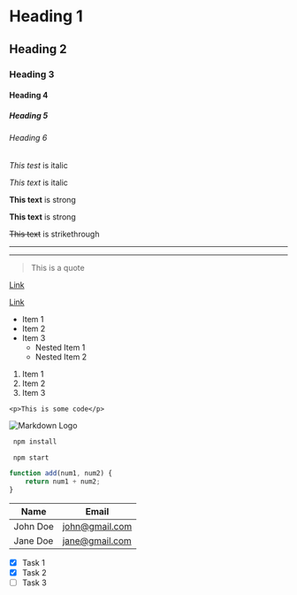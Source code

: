 <!-- Headings -->

# Heading 1

## Heading 2

### Heading 3

#### Heading 4

##### Heading 5

###### Heading 6

<!-- Italics -->

_This test_ is italic

_This text_ is italic

<!-- Strong -->

**This text** is strong

**This text** is strong

<!-- Strikethough -->

~~This text~~ is strikethrough

<!-- Horizontal Rule -->

---

---

<!-- Block quote -->

> This is a quote

<!-- Links -->

[Link](http://www.google.com)

<!-- w/ title -->

[Link](http://www.google.com "Link")

<!-- Unordered List -->

-   Item 1
-   Item 2
-   Item 3
    -   Nested Item 1
    -   Nested Item 2

<!-- Ordered List -->

1. Item 1
1. Item 2
1. Item 3

<!-- Inline Code Block -->

`<p>This is some code</p>`

<!-- Images -->

![Markdown Logo](https://d33wubrfki0l68.cloudfront.net/f1f475a6fda1c2c4be4cac04033db5c3293032b4/513a4/assets/images/markdown-mark-white.svg)

<!-- Github Markdown -->

<!-- Code Blocks -->

```bash
 npm install

 npm start
```

```javascript
function add(num1, num2) {
	return num1 + num2;
}
```

<!-- Tables -->

| Name     | Email          |
| -------- | -------------- |
| John Doe | john@gmail.com |
| Jane Doe | jane@gmail.com |

<!-- Task List -->

-   [x] Task 1
-   [x] Task 2
-   [ ] Task 3
